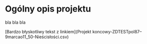 # Ogólny opis projektu
bla bla bla

[Bardzo błyskotliwy tekst z linkiem](Projekt koncowy-ZDTESTpol87–9marcao11_50-Nieścisłości.csv)
